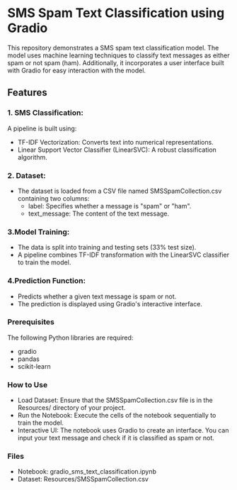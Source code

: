 # SMS Spam Text Classification using Gradio

This repository demonstrates a SMS spam text classification model. The model uses machine learning techniques to classify text messages as either spam or not spam (ham). Additionally, it incorporates a user interface built with Gradio for easy interaction with the model.

## Features
### 1. SMS Classification:
A pipeline is built using:
- TF-IDF Vectorization: Converts text into numerical representations.
- Linear Support Vector Classifier (LinearSVC): A robust classification algorithm.
### 2. Dataset:
- The dataset is loaded from a CSV file named SMSSpamCollection.csv containing two columns:
    - label: Specifies whether a message is "spam" or "ham".
    - text_message: The content of the text message.

### 3.Model Training:
- The data is split into training and testing sets (33% test size).
- A pipeline combines TF-IDF transformation with the LinearSVC classifier to train the model.

### 4.Prediction Function:
- Predicts whether a given text message is spam or not.
- The prediction is displayed using Gradio's interactive interface.

### Prerequisites
The following Python libraries are required:
- gradio
- pandas
- scikit-learn

### How to Use
- Load Dataset: Ensure that the SMSSpamCollection.csv file is in the Resources/ directory of your project.
- Run the Notebook: Execute the cells of the notebook sequentially to train the model.
- Interactive UI: The notebook uses Gradio to create an interface. You can input your text message and check if it is classified as spam or not.

### Files
- Notebook: gradio_sms_text_classification.ipynb
- Dataset: Resources/SMSSpamCollection.csv